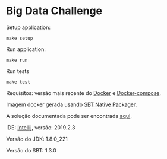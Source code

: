 # Big Data Challenge

Setup application:

```
make setup 
```

Run application:
```
make run
```
Run tests 
```
make test
```
Requisitos: versão mais recente do [Docker](https://docs.docker.com/) e [Docker-compose](https://docs.docker.com/compose/).

Imagem docker gerada usando  [SBT Native Packager](https://www.scala-sbt.org/sbt-native-packager/).

A solução documentada pode ser encontrada [aqui](SOLUTION.md).

IDE: [Intellij](https://www.jetbrains.com/idea/), versão: 2019.2.3

Versão do JDK: 1.8.0_221

Versão do SBT: 1.3.0 
 





